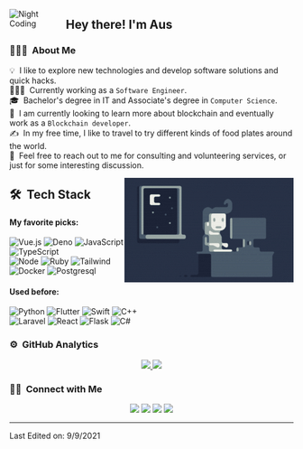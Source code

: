 <!-- ![Aus Banner](https://raw.githubusercontent.com/AVS1508/AVS1508/master/assets/Aditya%20Vikram%20Singh%20Banner.jpg) -->

<img alt="Night Coding" src="https://66.media.tumblr.com/4334a9b0943ea9582ef5a6525bbfe7bc/tumblr_mm32b2oKVQ1rfjowdo1_500.gif" width='100' align="left"/><h2>Hey
there! I'm Aus</h2>

### 👨🏻‍💻 &nbsp;About Me

💡 &nbsp;I like to explore new technologies and develop software solutions and
quick hacks.\
👨🏻‍💻 &nbsp;Currently working as a `Software Engineer`.\
🎓 &nbsp;Bachelor's degree in IT and Associate's degree in `Computer Science`.\
🌱 &nbsp;I am currently looking to learn more about blockchain and eventually
work as a `Blockchain developer`.\
✍️ &nbsp;In my free time, I like to travel to try different kinds of food plates
around the world.\
💬 &nbsp;Feel free to reach out to me for consulting and volunteering services,
or just for some interesting discussion.

<img alt="Night Coding" src="https://raw.githubusercontent.com/AVS1508/AVS1508/master/assets/Night-Coding.gif" align="right"/>

## 🛠 &nbsp;Tech Stack

#### My favorite picks:

![Vue.js](https://img.shields.io/badge/-Vue.js-05122A?style=flat&logo=vue.js)
![Deno](https://img.shields.io/badge/-Deno-05122A?style=flat&logo=deno)
![JavaScript](https://img.shields.io/badge/-JavaScript-05122A?style=flat&logo=javascript)
![TypeScript](https://img.shields.io/badge/-TypeScript-05122A?style=flat&logo=TypeScript)\
![Node](https://img.shields.io/badge/-Node.js-05122A?style=flat&logo=node.js)
![Ruby](https://img.shields.io/badge/-Ruby-05122A?style=flat&logo=ruby&logoColor=red)
![Tailwind](https://img.shields.io/badge/-Tailwindcss-05122A?style=flat&logo=tailwindcss)
![Docker](https://img.shields.io/badge/-Docker-05122A?style=flat&logo=docker)
![Postgresql](https://img.shields.io/badge/-Postgresql-05122A?style=flat&logo=postgresql)

#### Used before:

![Python](https://img.shields.io/badge/-Python-05122A?style=flat&logo=python)
![Flutter](https://img.shields.io/badge/-Flutter-05122A?style=flat&logo=flutter)
![Swift](https://img.shields.io/badge/-Swift-05122A?style=flat&logo=swift)
![C++](https://img.shields.io/badge/-C++-05122A?style=flat&logo=C%2B%2B&logoColor=00599C)\
![Laravel](https://img.shields.io/badge/-Laravel-05122A?style=flat&logo=laravel)
![React](https://img.shields.io/badge/-React-05122A?style=flat&logo=react)
![Flask](https://img.shields.io/badge/-Flask-05122A?style=flat&logo=flask)
![C#](https://img.shields.io/badge/-CSharp-05122A?style=flat&logo=csharp&logoColor=purple)

### ⚙️ &nbsp;GitHub Analytics

<p align="center">
<a href="https://github.com/Anstroy">
  <img height="180em" src="https://github-readme-stats-eight-theta.vercel.app/api?username=Anstroy&show_icons=true&theme=algolia&include_all_commits=true&count_private=true"/>
  <img height="180em" src="https://github-readme-stats-eight-theta.vercel.app/api/top-langs/?username=Anstroy&layout=compact&langs_count=8&theme=algolia"/>
</a>
</p>

### 🤝🏻 &nbsp;Connect with Me

<p align="center">
<a href="https://auscode.me"><img src="https://img.shields.io/badge/-auscode.me-3423A6?style=flat&logo=Google-Chrome&logoColor=white"/></a>
<a href="https://www.linkedin.com/in/aus-gomez/"><img src="https://img.shields.io/badge/-Aus%20Gomez-0077B5?style=flat&logo=Linkedin&logoColor=white"/></a>
<a href="mailto:aus.gomez95@gmail.com"><img src="https://img.shields.io/badge/-aus.gomez95@gmail.com-D14836?style=flat&logo=Gmail&logoColor=white"/></a>
<a href="https://www.instagram.com/coding.sherpa/"><img src="https://img.shields.io/badge/-@coding.sherpa-E4405F?style=flat&logo=Instagram&logoColor=white"/></a>
</p>

---

Last Edited on: 9/9/2021
